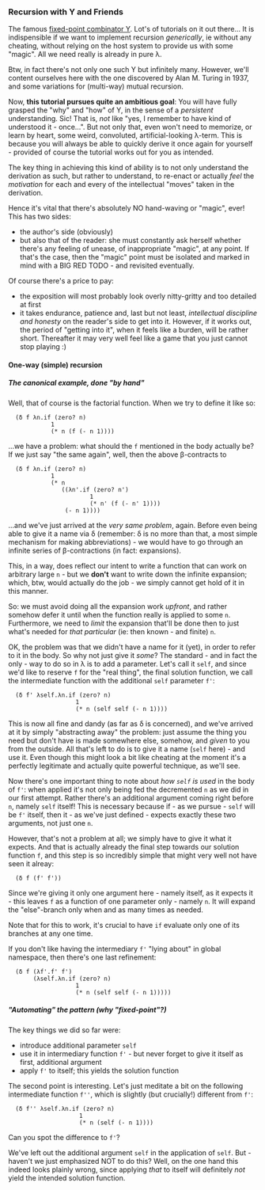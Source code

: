 ### Recursion with Y and Friends
The famous [fixed-point combinator Y](http://en.wikipedia.org/wiki/Y_combinator).
Lot's of tutorials on it out there...
It is indispensible if we want to implement recursion *generically*, 
ie without any cheating, 
without relying on the host system to provide us with some "magic".
All we need really is already in pure λ.

Btw, in fact there's not only one such Y but infinitely many.
However, we'll content ourselves here with the one discovered by Alan M. Turing
in 1937, and some variations for (multi-way) mutual recursion.

Now, **this tutorial pursues quite an ambitious goal**: 
You will have fully grasped the "why" and "how" of Y, in the sense of a
*persistent* understanding.
Sic! That is, *not* like "yes, I remember to have kind of understood it - once...".
But not only that, even won't need to memorize, or learn by heart, some weird, convoluted, artificial-looking λ-term.
This is because you will always be able to quickly derive it once again for yourself - provided 
of course the tutorial works out for you as intended.

The key thing in achieving this kind of ability is to not only
understand the derivation as such, but rather to understand, to re-enact or actually *feel*
the *motivation* for each and every of the intellectual "moves" taken in the derivation.

Hence it's vital that there's absolutely NO hand-waving or "magic", ever!
This has two sides:
* the author's side (obviously)
* but also that of the reader: she must constantly ask herself whether there's any feeling of unease, of inappropriate "magic", at any point. If that's the case, then the "magic" point must be isolated and marked in mind with a BIG RED TODO - and revisited eventually.

Of course there's a price to pay: 
* the exposition will most probably look overly nitty-gritty and too detailed at first
* it takes endurance, patience and, last but not least, *intellectual discipline and honesty* on the reader's side to get into it. However, if it works out, the period of "getting into it", when it feels like a burden, will be rather short. Thereafter it may very well feel like a game that you just cannot stop playing :)

#### One-way (simple) recursion

##### The canonical example, done "by hand"
Well, that of course is the factorial function.
When we try to define it like so:
```
  (δ f λn.if (zero? n)
            1
            (* n (f (- n 1))))
```
...we have a problem: what should the `f` mentioned in the body actually be?
If we just say "the same again", well, then the above β-contracts to
```
  (δ f λn.if (zero? n)
            1
            (* n 
               ((λn'.if (zero? n')
                       1
                       (* n' (f (- n' 1))))
                (- n 1))))
```
...and we've just arrived at the *very same problem*, again.
Before even being able to give it a name via δ (remember: δ is no more than that, 
a most simple mechanism for making abbreviations) - we would have to go through an infinite series of β-contractions (in fact: expansions).

This, in a way, does reflect our intent to write a function that can work on arbitrary
large `n` - but we **don't** want to write down the infinite expansion; 
which, btw, would actually do the job - we simply cannot get hold of it in this manner.

So: we must avoid doing all the expansion work *upfront*, 
and rather somehow defer it until when the function really is applied to some `n`. 
Furthermore, we need to *limit* the expansion that'll be done then to just what's
needed for *that particular* (ie: then known - and finite) `n`.

OK, the problem was that we didn't have a name for it (yet), 
in order to refer to it in the body.
So why not just give it *some*?
The standard - and in fact the only - way to do so in λ is to add a parameter.
Let's call it `self`, and since we'd like to reserve `f` for the "real thing",
the final solution function, we call the intermediate function with the additional
`self` parameter `f'`:
```
  (δ f' λself.λn.if (zero? n)
                   1
                   (* n (self self (- n 1))))
```
This is now all fine and dandy (as far as δ is concerned), 
and we've arrived at it by simply "abstracting away" the problem:
just assume the thing you need but don't have is made somewhere else, somehow,
and *given* to you from the outside.
All that's left to do is to give it a name (`self` here) - and use it.
Even though this might look a bit like cheating at the moment 
it's a perfectly legitimate and actually quite powerful technique, as we'll see.

Now there's one important thing to note about *how `self` is used* in the body of `f'`:
when applied it's not only being fed the decremented `n` as we did in our first attempt.
Rather there's an additional argument coming right before `n`, namely `self` itself!
This is necessary because if - as we pursue - `self` will be `f'` itself, 
then it - as we've just defined - expects exactly these two arguments, not just one `n`.

However, that's not a problem at all; we simply have to give it what it expects.
And that is actually already the final step towards our solution function `f`,
and this step is so incredibly simple that might very well not have seen it alreay:
```
  (δ f (f' f'))
```
Since we're giving it only one argument here - namely itself, as it expects it - this
leaves `f` as a function of one parameter only - namely `n`.
It will expand the "else"-branch only when and as many times as needed.

Note that for this to work, it's crucial to have `if` evaluate only one of its branches at any one time.

If you don't like having the intermediary `f'` "lying about" in global namespace, 
then there's one last refinement:
```
  (δ f (λf'.f' f')
       (λself.λn.if (zero? n)
                   1
                   (* n (self self (- n 1)))))
```

##### "Automating" the pattern (why "fixed-point"?)
The key things we did so far were:
* introduce additional parameter `self`
* use it in intermediary function `f'` - but never forget to give it itself as first, additional argument
* apply `f'` to itself; this yields the solution function

The second point is interesting.
Let's just meditate a bit on the following intermediate function `f''`, 
which is slightly (but crucially!) different from `f'`:
```
  (δ f'' λself.λn.if (zero? n)
                    1
                    (* n (self (- n 1))))
```
Can you spot the difference to `f'`?

We've left out the additional argument `self` in the application of `self`.
But - haven't we just emphasized NOT to do this?
Well, on the one hand this indeed looks plainly wrong, 
since applying *that* to itself will definitely *not* yield the intended solution function.
